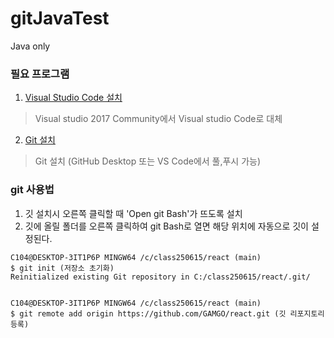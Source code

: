 # gitJavaTest
Java only
### 필요 프로그램

1. [Visual Studio Code 설치](https://code.visualstudio.com/)
> Visual studio 2017 Community에서 Visual studio Code로 대체

2. [Git 설치](https://git-scm.com/)
> Git 설치 (GitHub Desktop 또는 VS Code에서 풀,푸시 가능)

### git 사용법
1. 깃 설치시 오른쪽 클릭할 때 'Open git Bash'가 뜨도록 설치
2. 깃에 올릴 폴더를 오른쪽 클릭하여 git Bash로 열면 해당 위치에 자동으로 깃이 설정된다.
```
C104@DESKTOP-3IT1P6P MINGW64 /c/class250615/react (main)
$ git init (저장소 초기화)
Reinitialized existing Git repository in C:/class250615/react/.git/


C104@DESKTOP-3IT1P6P MINGW64 /c/class250615/react (main)
$ git remote add origin https://github.com/GAMGO/react.git (깃 리포지토리 등록)

```
